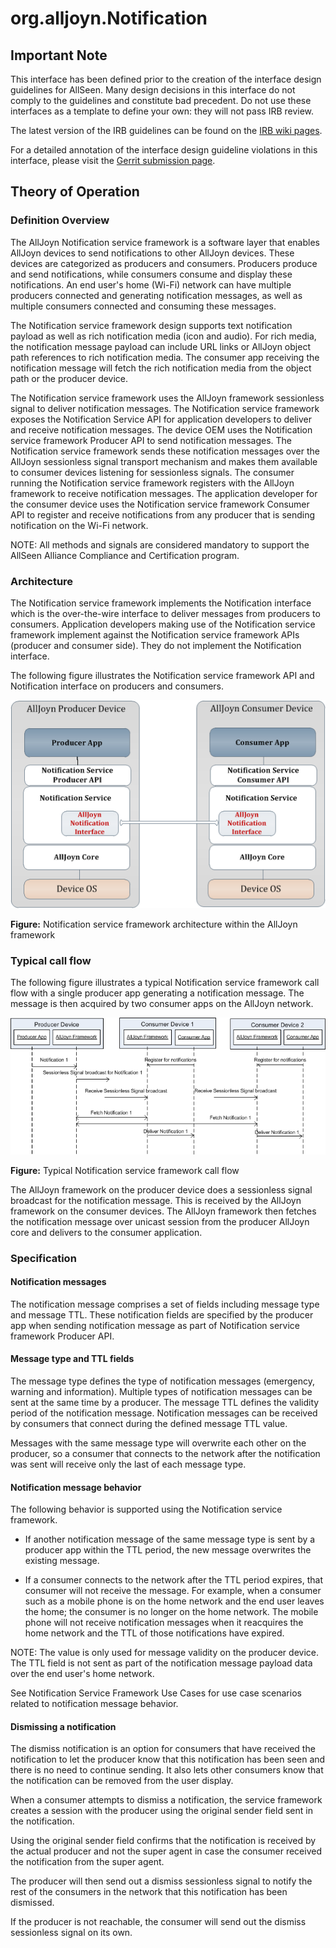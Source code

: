 # org.alljoyn.Notification

## Important Note
This interface has been defined prior to the creation of the interface design guidelines for AllSeen.
Many design decisions in this interface do not comply to the guidelines and constitute bad precedent.
Do not use these interfaces as a template to define your own: they will not pass IRB review.

The latest version of the IRB guidelines can be found on the
[IRB wiki pages](https://wiki.allseenalliance.org/interfacereviewboard).

For a detailed annotation of the interface design guideline violations in this interface, please
visit the [Gerrit submission page](https://git.allseenalliance.org/gerrit/#/c/6353/).

## Theory of Operation


### Definition Overview

The AllJoyn Notification service framework is a software layer that enables
AllJoyn devices to send notifications to other AllJoyn devices. These devices
are categorized as producers and consumers. Producers produce and send
notifications, while consumers consume and display these notifications. An end
user's home (Wi-Fi) network can have multiple producers connected and generating
notification messages, as well as multiple consumers connected and consuming
these messages.

The Notification service framework design supports text notification payload as
well as rich notification media (icon and audio). For rich media, the
notification message payload can include URL links or AllJoyn object path
references to rich notification media. The consumer app receiving the
notification message will fetch the rich notification media from the object path
or the producer device.

The Notification service framework uses the AllJoyn framework sessionless signal
to deliver notification messages. The Notification service framework exposes the
Notification Service API for application developers to deliver and receive
notification messages. The device OEM uses the Notification service framework
Producer API to send notification messages. The Notification service framework
sends these notification messages over the AllJoyn sessionless signal transport
mechanism and makes them available to consumer devices listening for sessionless
signals. The consumer running the Notification service framework registers with
the AllJoyn framework to receive notification messages. The application
developer for the consumer device uses the Notification service framework
Consumer API to register and receive notifications from any producer that is
sending notification on the Wi-Fi network.

NOTE: All methods and signals are considered mandatory to support the AllSeen
Alliance Compliance and Certification program.

### Architecture

The Notification service framework implements the Notification interface which
is the over-the-wire interface to deliver messages from producers to
consumers. Application developers making use of the Notification service
framework implement against the Notification service framework APIs (producer
and consumer side). They do not implement the Notification interface.

The following figure illustrates the Notification service framework API and
Notification interface on producers and consumers.

![Notification architecture](notification-arch.png)

**Figure:** Notification service framework architecture within the AllJoyn
  framework

### Typical call flow

The following figure illustrates a typical Notification service framework call
flow with a single producer app generating a notification message. The message
is then acquired by two consumer apps on the AllJoyn network.

![Notification call flow](notification-typical-call-flow.png)

**Figure:** Typical Notification service framework call flow

The AllJoyn framework on the producer device does a sessionless signal broadcast
for the notification message. This is received by the AllJoyn framework on the
consumer devices. The AllJoyn framework then fetches the notification message
over unicast session from the producer AllJoyn core and delivers to the consumer
application.

### Specification

#### Notification messages

The notification message comprises a set of fields including message type and
message TTL. These notification fields are specified by the producer app when
sending notification message as part of Notification service framework Producer
API.

#### Message type and TTL fields

The message type defines the type of notification messages (emergency, warning
and information). Multiple types of notification messages can be sent at the
same time by a producer. The message TTL defines the validity period of the
notification message. Notification messages can be received by consumers that
connect during the defined message TTL value.

Messages with the same message type will overwrite each other on the producer,
so a consumer that connects to the network after the notification was sent will
receive only the last of each message type.

#### Notification message behavior

The following behavior is supported using the Notification service framework.

 * If another notification message of the same message type is sent by a
   producer app within the TTL period, the new message overwrites the existing
   message.
   
 * If a consumer connects to the network after the TTL period expires, that
   consumer will not receive the message. For example, when a consumer such as
   a mobile phone is on the home network and the end user leaves the home; the
   consumer is no longer on the home network. The mobile phone will not receive
   notification messages when it reacquires the home network and the TTL of
   those notifications have expired.

NOTE: The value is only used for message validity on the producer device. The
TTL field is not sent as part of the notification message payload data over the
end user's home network.

See Notification Service Framework Use Cases for use case scenarios related to
notification message behavior.

#### Dismissing a notification

The dismiss notification is an option for consumers that have received the
notification to let the producer know that this notification has been seen and
there is no need to continue sending. It also lets other consumers know that the
notification can be removed from the user display.

When a consumer attempts to dismiss a notification, the service framework
creates a session with the producer using the original sender field sent in the
notification.

Using the original sender field confirms that the notification is received by
the actual producer and not the super agent in case the consumer received the
notification from the super agent.

The producer will then send out a dismiss sessionless signal to notify the rest
of the consumers in the network that this notification has been dismissed.

If the producer is not reachable, the consumer will send out the dismiss
sessionless signal on its own.
